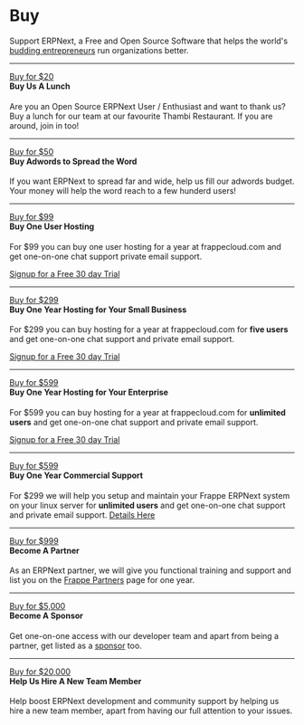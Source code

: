 # Buy

<p class="lead">
	Support ERPNext, a Free and Open Source Software that helps the world's <a href="/apps/erpnext/testimonials">budding entrepreneurs</a> run organizations better.
</p>

---

<div class="row">
	<div class="col-md-3">
		<a class="btn btn-success pull-right" href="/buy/payment#Lunch">Buy for $20</a>
	</div>
	<div class="col-md-7">
		<h4 style="margin-top:0px">Buy Us A Lunch</h4>
		<p>Are you an Open Source ERPNext User / Enthusiast and want to thank us? Buy a lunch for our team at our favourite Thambi Restaurant. If you are around, join in too!</p>
	</div>
</div>

---

<div class="row">
	<div class="col-md-3">
		<a class="btn btn-success pull-right" href="/buy/payment#Adwords">Buy for $50</a>
	</div>
	<div class="col-md-7">
		<h4 style="margin-top:0px">Buy Adwords to Spread the Word</h4>
		<p>If you want ERPNext to spread far and wide, help us fill our adwords budget. Your money will help the word reach to a few hunderd users!</p>
	</div>
</div>

---

<div class="row">
	<div class="col-md-3">
		<a class="btn btn-success pull-right" href="/buy/payment#Solo%20Plan">Buy for $99</a>
	</div>
	<div class="col-md-7">
		<h4 style="margin-top:0px">Buy One User Hosting</h4>
		<p>For $99 you can buy one user hosting for a year at frappecloud.com and get one-on-one chat support private email support.</p>
		<p><a href="https://erpnext.com/pricing-and-signup">Signup for a Free 30 day Trial</a></p>
	</div>
</div>

---

<div class="row">
	<div class="col-md-3">
		<a class="btn btn-success pull-right" href="/buy/payment#Small%20Business%20Plan">Buy for $299</a>
	</div>
	<div class="col-md-7">
		<h4 style="margin-top:0px">Buy One Year Hosting for Your Small Business</h4>
		<p>For $299 you can buy hosting for a year at frappecloud.com for <b>five users</b> and get one-on-one chat support and private email support.</p>
		<p><a href="https://erpnext.com/pricing-and-signup">Signup for a Free 30 day Trial</a></p>
	</div>
</div>

---

<div class="row">
	<div class="col-md-3">
		<a class="btn btn-success pull-right" href="/buy/payment#Enterprise%20Plan">Buy for $599</a>
	</div>
	<div class="col-md-7">
		<h4 style="margin-top:0px">Buy One Year Hosting for Your Enterprise</h4>
		<p>For $599 you can buy hosting for a year at frappecloud.com for <b>unlimited users</b> and get one-on-one chat support and private email support.</p>
		<p><a href="https://erpnext.com/pricing-and-signup">Signup for a Free 30 day Trial</a></p>
	</div>
</div>

---

<div class="row">
	<div class="col-md-3">
		<a class="btn btn-success pull-right" href="/buy/payment#Commercial%20Support">Buy for $599</a>
	</div>
	<div class="col-md-7">
		<h4 style="margin-top:0px">Buy One Year Commercial Support</h4>
		<p>For $299 we will help you setup and maintain your Frappe ERPNext system on your linux server for <b>unlimited users</b> and get one-on-one chat support and private email support.
			<a href="/buy/commercial-support">Details Here</a></p>
	</div>
</div>

---

<div class="row">
	<div class="col-md-3">
		<a class="btn btn-success pull-right" href="/contact">Buy for $999</a>
	</div>
	<div class="col-md-7">
		<h4 style="margin-top:0px">Become A Partner</h4>
		<p>As an ERPNext partner, we will give you functional training and support and list you on the <a href="/partners">Frappe Partners</a> page for one year.</p>
	</div>
</div>

---

<div class="row">
	<div class="col-md-3">
		<a class="btn btn-success pull-right" href="/buy/payment#Sponsor">Buy for $5,000</a>
	</div>
	<div class="col-md-7">
		<h4 style="margin-top:0px">Become A Sponsor</h4>
		<p>Get one-on-one access with our developer team and apart from being a partner, get listed as a <a href="/sponsors">sponsor</a> too.</p>
	</div>
</div>

---

<div class="row">
	<div class="col-md-3">
		<a class="btn btn-success pull-right" href="/contact">Buy for $20,000</a>
	</div>
	<div class="col-md-7">
		<h4 style="margin-top:0px">Help Us Hire A New Team Member</h4>
		<p>Help boost ERPNext development and community support by helping us hire a new team member, apart from having our full attention to your issues.</p>
	</div>
</div>
